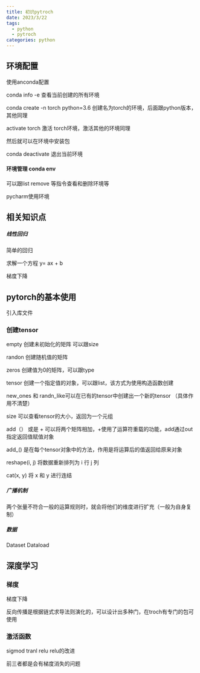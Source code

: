 ```yaml
---
title: 初识pytroch
date: 2023/3/22
tags: 
  - python 
  - pytroch
categories: python
---
```


## 环境配置

使用anconda配置

conda info -e 查看当前创建的所有环境

conda create -n torch python=3.6 创建名为torch的环境，后面跟python版本，其他同理

activate torch 激活 torch环境，激活其他的环境同理

然后就可以在环境中安装包

conda deactivate  退出当前环境

#### 环境管理  conda env

可以跟list remove 等指令查看和删除环境等

pycharm使用环境

## 相关知识点

##### 线性回归

简单的回归

求解一个方程 y= ax + b

梯度下降

## pytorch的基本使用

引入库文件

### 创建tensor

empty 创建未初始化的矩阵 可以跟size

randon 创建随机值的矩阵

zeros 创建值为0的矩阵，可以跟type

tensor 创建一个指定值的对象，可以跟list，该方式为使用构造函数创建

new_ones  和 randn_like可以在已有的tensor中创建出一个新的tensor （具体作用不清楚）

size 可以查看tensor的大小，返回为一个元组

add（） 或是 + 可以将两个矩阵相加，+使用了运算符重载的功能，add通过out指定返回值赋值对象

add_() 是在每个tensor对象中的方法，作用是将运算后的值返回给原来对象

reshape(i, j)  将数据重新排列为 i 行 j 列

cat(x, y) 将 x 和 y 进行连结

##### 广播机制

两个张量不符合一般的运算规则时，就会将他们的维度进行扩充（一般为自身复制）

##### 数据

Dataset Dataload

## 深度学习

### 梯度
梯度下降

反向传播是根据链式求导法则演化的，可以设计出多种门，在troch有专门的包可使用

### 激活函数
sigmod
tranl
relu
relu的改进

前三者都是会有梯度消失的问题